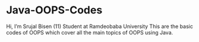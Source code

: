# Java-OOPS-Codes
Hi, I’m Srujal Bisen (11)
Student at Ramdeobaba University
This are the basic codes of OOPS which cover all the main topics of OOPS using Java.
